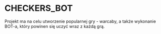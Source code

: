 # CHECKERS_BOT

Projekt ma na celu utworzenie popularnej gry - warcaby, a także wykonanie BOT-a, który powinen się uczyć wraz z każdą grą.
